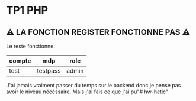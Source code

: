 # TP1 PHP

## ⚠️ LA FONCTION REGISTER FONCTIONNE PAS ⚠️

Le reste fonctionne.

| compte | mdp      | role  |
| ------ | -------- | ----- |
| test   | testpass | admin |

J'ai jamais vraiment passer du temps sur le backend donc je pense pas avoir le niveau nécéssaire. Mais j'ai fais ce que j'ai pu"# hw-hetic" 
